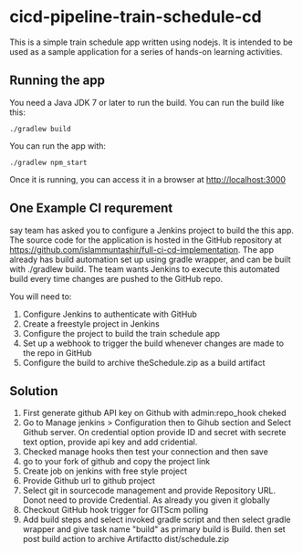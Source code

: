 # cicd-pipeline-train-schedule-cd

This is a simple train schedule app written using nodejs. It is intended to be used as a sample application for a series of hands-on learning activities.

## Running the app

You need a Java JDK 7 or later to run the build. You can run the build like this:

    ./gradlew build

You can run the app with:

    ./gradlew npm_start

Once it is running, you can access it in a browser at [http://localhost:3000](http://localhost:3000)

## One Example CI requrement
say team has asked you to configure a Jenkins project to build the this app. The source code for the application is hosted in the GitHub repository at https://github.com/islammuntashir/full-ci-cd-implementation. The app already has build automation set up using gradle wrapper, and can be built with ./gradlew build. The team wants Jenkins to execute this automated build every time changes are pushed to the GitHub repo.

You will need to:

   1. Configure Jenkins to authenticate with GitHub
   2. Create a freestyle project in Jenkins
   3. Configure the project to build the train schedule app
   4. Set up a webhook to trigger the build whenever changes are made to the repo in GitHub
   5. Configure the build to archive theSchedule.zip as a build artifact

## Solution
1. First generate github API key on Github with  admin:repo_hook cheked
2. Go to Manage jenkins > Configuration then to Gihub section and Select Github server. On credential option provide ID and secret with secrete text option, provide api key and add cridential. 
3. Checked manage hooks then test your connection and then save 
4. go to your fork of github and copy the project link
5. Create job on jenkins with free style project
6. Provide Github url to github project
7. Select git in sourcecode management and provide Repository URL. Donot need to provide Credential. As already you given it globally
8. Checkout GitHub hook trigger for GITScm polling
9. Add build steps and select invoked gradle script and then select gradle wrapper and give task name "build" as primary build is Build. then set post build action to archive Artifactto dist/schedule.zip
